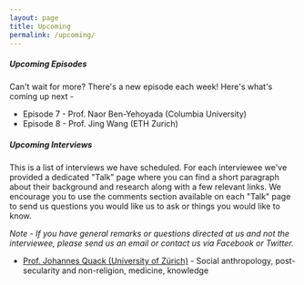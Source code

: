 ```yaml
---
layout: page
title: Upcoming
permalink: /upcoming/
---
```


##### Upcoming Episodes
Can't wait for more? There's a new episode each week! Here's what's coming up next -

* Episode 7 - Prof. Naor Ben-Yehoyada (Columbia University)  
* Episode 8 - Prof. Jing Wang (ETH Zurich)

##### Upcoming Interviews
This is a list of interviews we have scheduled. For each interviewee we've provided a dedicated "Talk" page where you can find a short paragraph about their background and research along with a few relevant links. We encourage you to use the comments section available on each "Talk" page to send us questions you would like us to ask or things you would like to know. 

_Note - If you have general remarks or questions directed at us and not the interviewee, please send us an email or contact us via Facebook or Twitter._

* [Prof. Johannes Quack (University of Zürich)](/upcoming/johannes-quack) - Social anthropology, post-secularity and non-religion, medicine, knowledge  
